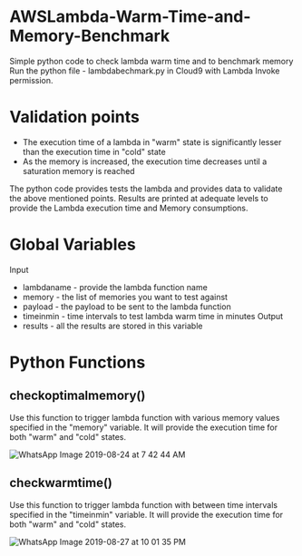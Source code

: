 # AWSLambda-Warm-Time-and-Memory-Benchmark
Simple python code to check lambda warm time and to benchmark memory<br>
Run the python file - lambdabechmark.py in Cloud9 with Lambda Invoke permission.

# Validation points
 - The execution time of a lambda in "warm" state is significantly lesser than the execution time in "cold" state
 - As the memory is increased, the execution time decreases until a saturation memory is reached

The python code provides tests the lambda and provides data to validate the above mentioned points.
Results are printed at adequate levels to provide the Lambda execution time and Memory consumptions.

# Global Variables
Input
 - lambdaname - provide the lambda function name
 - memory - the list of memories you want to test against
 - payload - the payload to be sent to the lambda function
 - timeinmin - time intervals to test lambda warm time in minutes
Output
 - results - all the results are stored in this variable

# Python Functions
## checkoptimalmemory()
Use this function to trigger lambda function with various memory values specified in the "memory" variable. It will provide the execution time for both "warm" and "cold" states.

![WhatsApp Image 2019-08-24 at 7 42 44 AM](https://user-images.githubusercontent.com/34301887/63790936-f9917100-c917-11e9-8aed-802d9efb9c37.jpeg)


## checkwarmtime()
Use this function to trigger lambda function with between time intervals specified in the "timeinmin" variable. It will provide the execution time for both "warm" and "cold" states.

![WhatsApp Image 2019-08-27 at 10 01 35 PM](https://user-images.githubusercontent.com/34301887/63791092-568d2700-c918-11e9-9953-577d8d627e56.jpeg)


